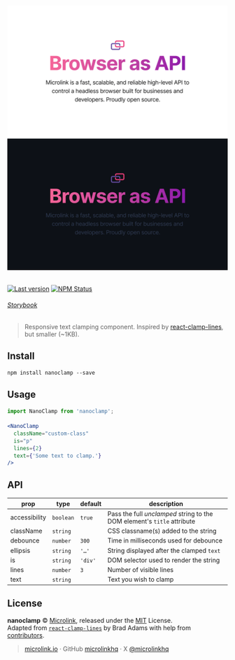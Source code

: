 <div align="center">
  <img src="https://github.com/microlinkhq/cdn/raw/master/dist/logo/banner.png#gh-light-mode-only" alt="microlink logo">
  <img src="https://github.com/microlinkhq/cdn/raw/master/dist/logo/banner-dark.png#gh-dark-mode-only" alt="microlink logo">
  <br>
  <br>
</div>

[![Last version](https://img.shields.io/github/tag/microlinkhq/nanoclamp.svg?style=flat-square)](https://github.com/microlinkhq/nanoclamp/releases)
[![NPM Status](https://img.shields.io/npm/dm/nanoclamp.svg?style=flat-square)](https://www.npmjs.org/package/nanoclamp)

###### [Storybook](https://nanoclamp.netlify.com/)

> Responsive text clamping component. Inspired by [react-clamp-lines](https://github.com/zoltantothcom/react-clamp-lines), but smaller (~1KB).

## Install

```
npm install nanoclamp --save
```

## Usage

```jsx
import NanoClamp from 'nanoclamp';

<NanoClamp
  className="custom-class"
  is="p"
  lines={2}
  text={'Some text to clamp.'}
/>
```

## API

| prop          | type      | default | description                                                             |
|---------------|-----------|---------|-------------------------------------------------------------------------|
| accessibility | `boolean` | `true`  | Pass the full _unclamped_ string to the DOM element's `title` attribute |
| className     | `string`  |         | CSS classname(s) added to the string                                    |
| debounce      | `number`  | `300`   | Time in milliseconds used for debounce                                  |
| ellipsis      | `string`  | `'…'`   | String displayed after the clamped `text`                               |
| is            | `string`  | `'div'` | DOM selector used to render the string                                  |
| lines         | `number`  | `3`     | Number of visible lines                                                 |
| text          | `string`  |         | Text you wish to clamp                                                  |

## License

**nanoclamp** © [Microlink](https://microlink.io), released under the [MIT](https://github.com/microlinkhq/nanoclamp/blob/master/LICENSE.md) License.<br>
Adapted from [`react-clamp-lines`](https://github.com/zoltantothcom/react-clamp-lines) by Brad Adams with help from [contributors](https://github.com/microlinkhq/nanoclamp/contributors).

> [microlink.io](https://microlink.io) · GitHub [microlinkhq](https://github.com/microlinkhq) · X [@microlinkhq](https://x.com/microlinkhq)
